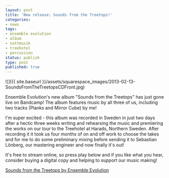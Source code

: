 ```yaml
---
layout: post
title: 'New release: Sounds from the Treetops!'
categories:
- news
tags:
- ensemble evolution
- album
- nattmusik
- treehotel
- percussion
status: publish
type: post
published: true
---
```


![]({{ site.baseurl }}/assets/squarespace_images/2013-02-13-SoundsFromTheTreetopsCDFront.jpg)

Ensemble Evolution's new album "Sounds from the Treetops" has just gone live on Bandcamp! The album features music by all three of us, including two tracks (Planks and Mirror Cube) by me!

I'm super excited - this album was recorded in Sweden in just two days after a hectic three weeks writing and rehearsing the music and premiering the works on our tour to the Treehotel at Harads, Northern Sweden. After recording it it took us four months of on and off work to choose the takes and for me to do some preliminary mixing before sending it to Sebastian Lönberg, our mastering engineer and now finally it's out!

It's free to stream online, so press play below and if you like what you hear, consider buying a digital copy and helping to support our music making!
   
[Sounds from the Treetops by Ensemble Evolution](http://ensembleevolution.bandcamp.com/album/sounds-from-the-treetops)
